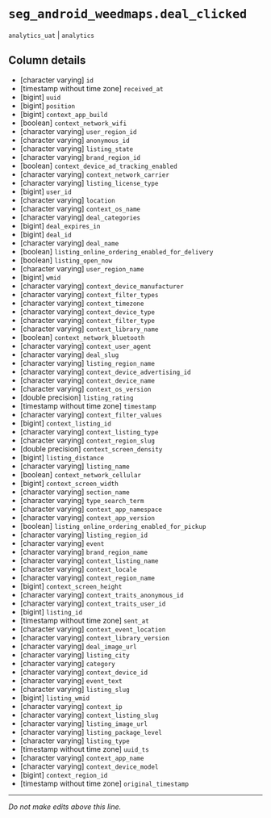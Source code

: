 # `seg_android_weedmaps.deal_clicked`
`analytics_uat` | `analytics`

## Column details
* [character varying] `id`
* [timestamp without time zone] `received_at`
* [bigint]    `uuid`
* [bigint]    `position`
* [bigint]    `context_app_build`
* [boolean]   `context_network_wifi`
* [character varying] `user_region_id`
* [character varying] `anonymous_id`
* [character varying] `listing_state`
* [character varying] `brand_region_id`
* [boolean]   `context_device_ad_tracking_enabled`
* [character varying] `context_network_carrier`
* [character varying] `listing_license_type`
* [bigint]    `user_id`
* [character varying] `location`
* [character varying] `context_os_name`
* [character varying] `deal_categories`
* [bigint]    `deal_expires_in`
* [bigint]    `deal_id`
* [character varying] `deal_name`
* [boolean]   `listing_online_ordering_enabled_for_delivery`
* [boolean]   `listing_open_now`
* [character varying] `user_region_name`
* [bigint]    `wmid`
* [character varying] `context_device_manufacturer`
* [character varying] `context_filter_types`
* [character varying] `context_timezone`
* [character varying] `context_device_type`
* [character varying] `context_filter_type`
* [character varying] `context_library_name`
* [boolean]   `context_network_bluetooth`
* [character varying] `context_user_agent`
* [character varying] `deal_slug`
* [character varying] `listing_region_name`
* [character varying] `context_device_advertising_id`
* [character varying] `context_device_name`
* [character varying] `context_os_version`
* [double precision] `listing_rating`
* [timestamp without time zone] `timestamp`
* [character varying] `context_filter_values`
* [bigint]    `context_listing_id`
* [character varying] `context_listing_type`
* [character varying] `context_region_slug`
* [double precision] `context_screen_density`
* [bigint]    `listing_distance`
* [character varying] `listing_name`
* [boolean]   `context_network_cellular`
* [bigint]    `context_screen_width`
* [character varying] `section_name`
* [character varying] `type_search_term`
* [character varying] `context_app_namespace`
* [character varying] `context_app_version`
* [boolean]   `listing_online_ordering_enabled_for_pickup`
* [character varying] `listing_region_id`
* [character varying] `event`
* [character varying] `brand_region_name`
* [character varying] `context_listing_name`
* [character varying] `context_locale`
* [character varying] `context_region_name`
* [bigint]    `context_screen_height`
* [character varying] `context_traits_anonymous_id`
* [character varying] `context_traits_user_id`
* [bigint]    `listing_id`
* [timestamp without time zone] `sent_at`
* [character varying] `context_event_location`
* [character varying] `context_library_version`
* [character varying] `deal_image_url`
* [character varying] `listing_city`
* [character varying] `category`
* [character varying] `context_device_id`
* [character varying] `event_text`
* [character varying] `listing_slug`
* [bigint]    `listing_wmid`
* [character varying] `context_ip`
* [character varying] `context_listing_slug`
* [character varying] `listing_image_url`
* [character varying] `listing_package_level`
* [character varying] `listing_type`
* [timestamp without time zone] `uuid_ts`
* [character varying] `context_app_name`
* [character varying] `context_device_model`
* [bigint]    `context_region_id`
* [timestamp without time zone] `original_timestamp`

-------------------------------------------------------------------------------
*Do not make edits above this line.*
